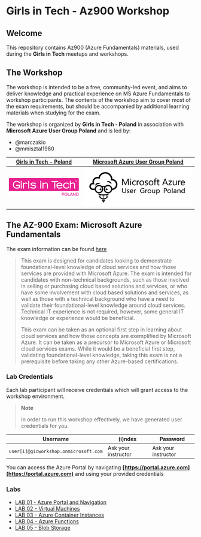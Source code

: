 # Girls in Tech - Az900 Workshop

## Welcome
This repository contains Az900 (Azure Fundamentals) materials, used during the **Girls in Tech** meetups and workshops.

## The Workshop

The workshop is intended to be a free, community-led event, and aims to deliver knowledge and practical experience on MS Azure Fundamentals to workshop participants. The contents of the workshop aim to cover most of the exam requirements, but should be accompanied by additional learning materials when studying for the exam.

The workshop is organized by **Girls in Tech - Poland** in association with **Microsoft Azure User Group Poland** and is led by:
- @marczakio
- @mmisztal1980

|[Girls in Tech - Poland](https://poland.girlsintech.org/) |[Microsoft Azure User Group Poland](https://www.facebook.com/groups/azureugpl/) |
|-|-|
![gitpl](./img/girls-in-tech-poland.png) | ![maugp](./img/maugp.png)

## The AZ-900 Exam: Microsoft Azure Fundamentals

The exam information can be found [here](https://docs.microsoft.com/en-us/learn/certifications/exams/az-900)

>This exam is designed for candidates looking to demonstrate foundational-level knowledge of cloud services and how those services are provided with Microsoft Azure. The exam is intended for candidates with non-technical backgrounds, such as those involved in selling or purchasing cloud based solutions and services, or who have some involvement with cloud based solutions and services, as well as those with a technical background who have a need to validate their foundational-level knowledge around cloud services. Technical IT experience is not required, however, some general IT knowledge or experience would be beneficial.
>
> This exam can be taken as an optional first step in learning about cloud services and how those concepts are exemplified by Microsoft Azure. It can be taken as a precursor to Microsoft Azure or Microsoft cloud services exams. While it would be a beneficial first step, validating foundational-level knowledge, taking this exam is not a prerequisite before taking any other Azure-based certifications.

### Lab Credentials

Each lab participant will receive credentials which will grant access to the workshop environment.

> **Note**
>
> In order to run this workshop effectively, we have generated user credentials for you.

| Username                              | (i)ndex             | Password            |
| ------------------------------------- | ------------------- | ------------------- |
| `user[i]@gicworkshop.onmicrosoft.com` | Ask your instructor | Ask your instructor |

You can access the Azure Portal by navigating **[https://portal.azure.com](https://portal.azure.com)** and using your provided credentials

### Labs

* [LAB 01 - Azure Portal and Navigation](/Lab01%20-%20Azure%20Portal%20Navigation) 
* [LAB 02 - Virtual Machines](/Lab02%20-%20Virtual%20Machines)
* [LAB 03 - Azure Container Instances](/Lab03%20-%20Azure%20Container%20Instances)
* [LAB 04 - Azure Functions](/Lab04%20-%20Azure%20Functions)
* [LAB 05 - Blob Storage](./Lab05%20-%20Blob%20Storage)